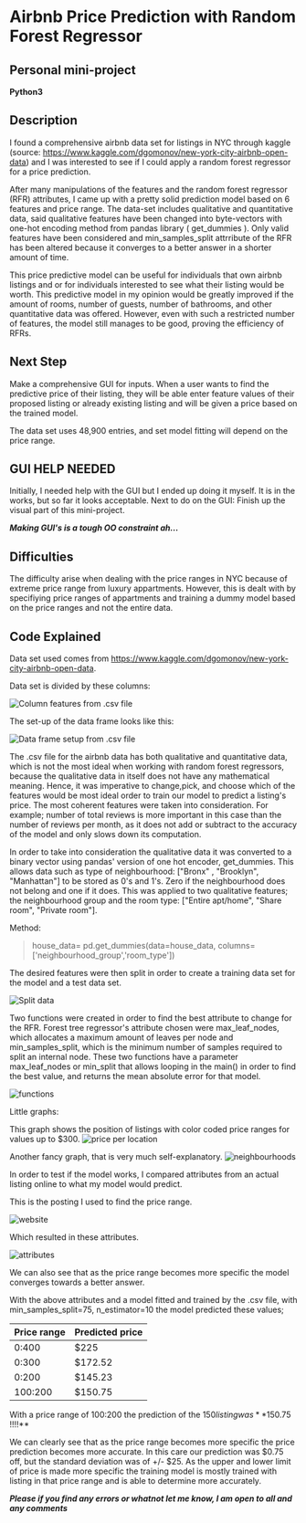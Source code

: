 # Airbnb Price Prediction with Random Forest Regressor


## Personal mini-project
**Python3**
## Description

I found a comprehensive airbnb data set for listings in NYC through kaggle (source: https://www.kaggle.com/dgomonov/new-york-city-airbnb-open-data) and I was interested to see if I could apply a random forest regressor for a price prediction.

After many manipulations of the features and the random forest regressor (RFR) attributes, I came up with a pretty solid prediction model based on 6 features and price range. The data-set includes qualitative and quantitative data, said qualitative features have been changed into byte-vectors with one-hot encoding method from pandas library ( get_dummies ). Only valid features have been considered and min_samples_split attrribute of the RFR has been altered because it converges to a better answer in a shorter amount of time.

This price predictive model can be useful for individuals that own airbnb listings and or for individuals interested to see what their listing would be worth. This predictive model in my opinion would be greatly improved if the amount of rooms, number of guests, number of bathrooms, and other quantitative data was offered. However, even with such a restricted number of features, the model still manages to be good, proving the efficiency of RFRs.

## Next Step

Make a comprehensive GUI for inputs. When a user wants to find the predictive price of their listing, they will be able enter feature values of their proposed listing or already existing listing and will be given a price based on the trained model.

The data set uses 48,900 entries, and set model fitting will depend on the price range.



## GUI HELP NEEDED

Initially, I needed help with the GUI but I ended up doing it myself. It is in the works, but so far it looks acceptable.
Next to do on the GUI:
Finish up the visual part of this mini-project.


***Making GUI's is a tough OO constraint ah...***



## Difficulties

The difficulty arise when dealing with the price ranges in NYC because of extreme price range from luxury appartments. However, this is dealt with by specifiying price ranges of appartments and training a dummy model based on the price ranges and not the entire data.

## Code Explained

Data set used comes from https://www.kaggle.com/dgomonov/new-york-city-airbnb-open-data.

Data set is divided by these columns:

![Column features from .csv file](images/column_names.png)

The set-up of the data frame looks like this:

![Data frame setup from .csv file](images/df_setup.png)

The .csv file for the airbnb data has both qualitative and quantitative data, which is not the most ideal when working with random forest regressors, because the qualitative data in itself does not have any mathematical meaning. Hence, it was imperative to change,pick, and choose which of the features would be most ideal order to train our model to predict a listing's price. The most coherent features were taken into consideration. For example; number of total reviews is more important in this case than the number of reviews per month, as it does not add or subtract to the accuracy of the model and only slows down its computation.

In order to take into consideration the qualitative data it was converted to a binary vector using pandas' version of one hot encoder, get_dummies. This allows data such as type of neighbourhood: ["Bronx" , "Brooklyn", "Manhattan"] to be stored as 0's and 1's. Zero if the neighbourhood does not belong and one if it does. This was applied to two qualitative features; the neighbourhood group and the room type: ["Entire apt/home", "Share room", "Private room"].

Method: 
>house_data= pd.get_dummies(data=house_data, columns=['neighbourhood_group','room_type'])

The desired features were then split in order to create a training data set for the model and a test data set.

![Split data](images/split_data.png)


Two functions were created in order to find the best attribute to change for the RFR.
Forest tree regressor's attribute chosen were max_leaf_nodes, which allocates a maximum amount of leaves per node and min_samples_split, which is the minimum number of samples required to split an internal node. These two functions have a parameter max_leaf_nodes or min_split that allows looping in the main() in order to find the best value, and returns the mean absolute error for that model.

![functions](images/function.png)


Little graphs:

This graph shows the position of listings with color coded price ranges for values up to $300.
![price per location](images/price_loc.png)



Another fancy graph, that is very much self-explanatory. 
![neighbourhoods](images/neigh_loc.png)



In order to test if the model works, I compared attributes from an actual listing online to what my model would predict.

This is the posting I used to find the price range.

![website](images/website_test.png)

Which resulted in these attributes.

![attributes](images/test_numbers.png)

We can also see that as the price range becomes more specific the model converges towards a better answer.

With the above attributes and a model fitted and trained by the .csv file, with min_samples_split=75, n_estimator=10 the model predicted these values;

|               Price range               |         Predicted price          |
| --------------------------------------- | -------------------------------- |
|                  0:400                  |              $225                | 
|                  0:300                  |              $172.52             |
|                  0:200                  |              $145.23             | 
|                  100:200                |              $150.75             | 



With a price range of $100:$200 the prediction of the $150 listing was **$150.75 !!!!**

We can clearly see that as the price range becomes more specific the price prediction becomes more accurate. In this care our prediction was $0.75 off, but the standard deviation was of +/- $25. As the upper and lower limit of price is made more specific the training model is mostly trained with listing in that price range and is able to determine more accurately. 



***Please if you find any errors or whatnot let me know, I am open to all and any comments***
